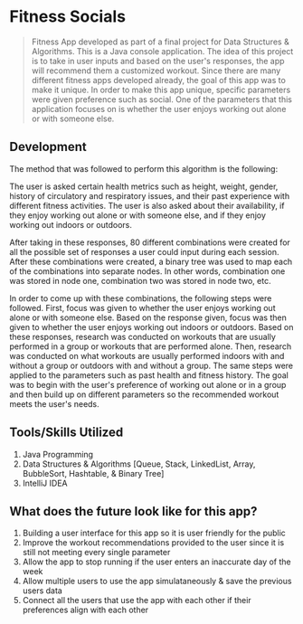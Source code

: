# Fitness Socials
> Fitness App developed as part of a final project for Data Structures & Algorithms. This is a Java console application. The idea of this project is to take in user inputs and based on the user's responses, the app will recommend them a customized workout. Since there are many different fitness apps developed already, the goal of this app was to make it unique. In order to make this app unique, specific parameters were given preference such as social. One of the parameters that this application focuses on is whether the user enjoys working out alone or with someone else. 

## Development
The method that was followed to perform this algorithm is the following:

The user is asked certain health metrics such as height, weight, gender, history of circulatory and respiratory issues, and their past experience with different fitness activities. The user is also asked about their availability, if they enjoy working out alone or with someone else, and if they enjoy working out indoors or outdoors.

After taking in these responses, 80 different combinations were created for all the possible set of responses a user could input during each session. After these combinations were created, a binary tree was used to map each of the combinations into separate nodes. In other words, combination one was stored in node one, combination two was stored in node two, etc.

In order to come up with these combinations, the following steps were followed. First, focus was given to whether the user enjoys working out alone or with someone else. Based on the response given, focus was then given to whether the user enjoys working out indoors or outdoors. Based on these responses, research was conducted on workouts that are usually performed in a group or workouts that are performed alone. Then, research was conducted on what workouts are usually performed indoors with and without a group or outdoors with and without a group. The same steps were applied to the parameters such as past health and fitness history. The goal was to begin with the user's preference of working out alone or in a group and then build up on different parameters so the recommended workout meets the user's needs. 

## Tools/Skills Utilized
1. Java Programming
2. Data Structures & Algorithms [Queue, Stack, LinkedList, Array, BubbleSort, Hashtable, & Binary Tree]
3. IntelliJ IDEA

## What does the future look like for this app?
  1. Building a user interface for this app so it is user friendly for the public
  2. Improve the workout recommendations provided to the user since it is still not meeting every single parameter
  3. Allow the app to stop running if the user enters an inaccurate day of the week
  4. Allow multiple users to use the app simulataneously & save the previous users data
  5. Connect all the users that use the app with each other if their preferences align with each other
